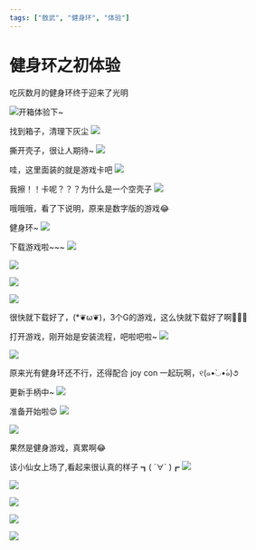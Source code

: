 ```yaml
---
tags: ["敖武", "健身环", "体验"]
---
```


# 健身环之初体验

吃灰数月的健身环终于迎来了光明

![开箱体验下~](https://1.z.wiki/images/20220224/333aca20032a4ba6af161636ea188f47.gif)

找到箱子，清理下灰尘
![](https://1.z.wiki/images/20211115/1776c19703754adca16266c8e1c5e938.png)



撕开壳子，很让人期待~
![](https://1.z.wiki/images/20211115/ab986773155d479fbb0fd714b4436739.png)



哇，这里面装的就是游戏卡吧
![](https://1.z.wiki/images/20211115/08c2c4fff5a940469f969bcfe9b7e401.png)


我擦！！卡呢？？？为什么是一个空壳子
![](https://1.z.wiki/images/20211115/ac6cc67d695b4eb29a4b35953823e5b1.png)


哦哦哦，看了下说明，原来是数字版的游戏😂

健身环~
![](https://2.z.wiki/images/20211115/ce823ad7080946f6b8e31b7771fd7e0f.png)


下载游戏啦~~~
![](https://2.z.wiki/images/20211115/086afd199a7146178991bbb1f0b4389f.png)

![](https://2.z.wiki/images/20211115/b5cb6cd7adf0448fa5533e0fbef8b872.png)

![](https://2.z.wiki/images/20211115/4746091d8e354df4af728b3bec461b9d.png)

![](https://2.z.wiki/images/20211115/a82138a3f63640b8974ff780b20ebb58.png)


很快就下载好了，(*❦ω❦)，3个G的游戏，这么快就下载好了啊👏👏👏

打开游戏，刚开始是安装流程，吧啦吧啦~
![](https://3.z.wiki/images/20211115/74b6085a251c4cf7b5661fd63dddc35c.png)

![](https://3.z.wiki/images/20211115/dc538cd940ef49339f1c645a720f1bcb.png)


原来光有健身环还不行，还得配合 joy con 一起玩啊，୧(๑•̀◡•́๑)૭

更新手柄中~
![](https://3.z.wiki/images/20211115/d7921cd899124701bbb6a9541ed3f15b.png)


准备开始啦😍
![](https://3.z.wiki/images/20211115/41c7645f36cb444fa5281fd105d8ddb5.png)

![](https://3.z.wiki/images/20211115/984a329b70cb4786a6f5d341d5489dcf.png)


果然是健身游戏，真累啊😂


该小仙女上场了,看起来很认真的样子 ┓( ´∀` )┏
![](https://4.z.wiki/images/20211115/4b15d6780eb24ce38f193239da407245.png)

![](https://4.z.wiki/images/20211115/fb13ad144932422ebcca81e8360fc9da.png)

![](https://4.z.wiki/images/20211115/711a86de2a71475b948628be4e2b8501.png)

![](https://4.z.wiki/images/20211115/905fa146414d4e4cb8fa9875420da645.png)

![](https://4.z.wiki/images/20211115/4808ba5bf87f46c1a46b83fdd3ecdab4.png)






